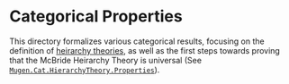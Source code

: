 # Categorical Properties

This directory formalizes various categorical results, focusing on the definition of [heirarchy theories](https://github.com/RedPRL/agda-mugen/blob/main/src/Mugen/Cat/HierarchyTheory.agda),
as well as the first steps towards proving that the McBride Heirarchy Theory is universal (See [`Mugen.Cat.HierarchyTheory.Properties`](https://github.com/RedPRL/agda-mugen/blob/main/src/Mugen/Cat/HierarchyTheory/Properties.agda)).

